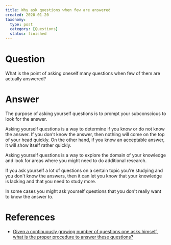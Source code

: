 ```yaml
---
title: Why ask questions when few are answered
created: 2020-01-20
taxonomy:
  type: post
  category: [Questions]
  status: finished
---
```


# Question
What is the point of asking oneself many questions when few of them are actually answered?

# Answer
The purpose of asking yourself questions is to prompt your subconscious to look for the answer.

Asking yourself questions is a way to determine if you know or do not know the answer. If you don't know the answer, then nothing will come on the top of your head quickly. On the other hand, if you know an acceptable answer, it will show itself rather quickly.

Asking yourself questions is a way to explore the domain of your knowledge and look for areas where you might need to do additional research.

If you ask yourself a lot of questions on a certain topic you're studying and you don't know the answers, then it can let you know that your knowledge is lacking and that you need to study more.

In some cases you might ask yourself questions that you don't really want to know the answer to.

# References
* [Given a continuously growing number of questions one asks himself, what is the proper procedure to answer these questions?](../12)
